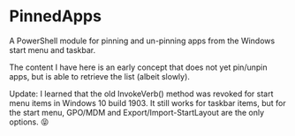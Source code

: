 # PinnedApps

A PowerShell module for pinning and un-pinning apps from the Windows start menu and taskbar.

The content I have here is an early concept that does not yet pin/unpin apps, but is able to retrieve the list (albeit slowly).

Update: I learned that the old InvokeVerb() method was revoked for start menu items in Windows 10 build 1903. It still works for taskbar items, but for the start menu, GPO/MDM and Export/Import-StartLayout are the only options. 😝
